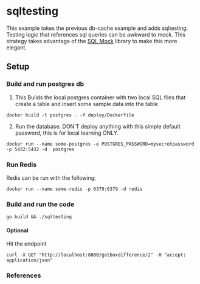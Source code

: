 # sqltesting

This example takes the previous db-cache example and adds sqltesting. Testing
logic that references sql queries can be awkward to mock. This strategy takes
advantage of the [SQL Mock](https://github.com/DATA-DOG/go-sqlmock) library to
make this more elegant.

## Setup

### Build and run postgres db

1. This Builds the local postgres container with two local SQL files that create a table
and insert some sample data into the table

```
docker build -t postgres . -f deploy/Dockerfile
```

2. Run the database. DON'T deploy anything with this simple default password,
this is for local learning ONLY.

```
docker run --name some-postgres -e POSTGRES_PASSWORD=mysecretpassword  -p 5432:5432 -d  postgres
```

### Run Redis

Redis can be run with the following:

```
docker run --name some-redis -p 6379:6379 -d redis
```


### Build and run the code

```
go build && ./sqltesting
```


#### Optional

Hit the endpoint

```
curl -X GET "http://localhost:8080/getboxdifference/2" -H "accept: application/json"
```

### References
